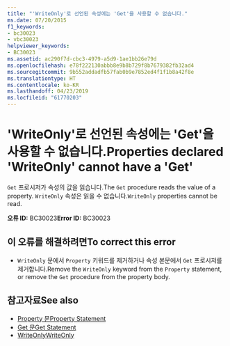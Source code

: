 ```yaml
---
title: "'WriteOnly'로 선언된 속성에는 'Get'을 사용할 수 없습니다."
ms.date: 07/20/2015
f1_keywords:
- bc30023
- vbc30023
helpviewer_keywords:
- BC30023
ms.assetid: ac290f7d-cbc3-4979-a5d9-1ae1bb26e79d
ms.openlocfilehash: e78f222130abbb8e9b8b729f8b7679382fb32ad4
ms.sourcegitcommit: 9b552addadfb57fab0b9e7852ed4f1f1b8a42f8e
ms.translationtype: HT
ms.contentlocale: ko-KR
ms.lasthandoff: 04/23/2019
ms.locfileid: "61770203"
---
```

# <a name="properties-declared-writeonly-cannot-have-a-get"></a><span data-ttu-id="50115-102">'WriteOnly'로 선언된 속성에는 'Get'을 사용할 수 없습니다.</span><span class="sxs-lookup"><span data-stu-id="50115-102">Properties declared 'WriteOnly' cannot have a 'Get'</span></span>
<span data-ttu-id="50115-103">`Get` 프로시저가 속성의 값을 읽습니다.</span><span class="sxs-lookup"><span data-stu-id="50115-103">The `Get` procedure reads the value of a property.</span></span> <span data-ttu-id="50115-104">`WriteOnly` 속성은 읽을 수 없습니다.</span><span class="sxs-lookup"><span data-stu-id="50115-104">`WriteOnly` properties cannot be read.</span></span>  
  
 <span data-ttu-id="50115-105">**오류 ID:** BC30023</span><span class="sxs-lookup"><span data-stu-id="50115-105">**Error ID:** BC30023</span></span>  
  
## <a name="to-correct-this-error"></a><span data-ttu-id="50115-106">이 오류를 해결하려면</span><span class="sxs-lookup"><span data-stu-id="50115-106">To correct this error</span></span>  
  
- <span data-ttu-id="50115-107">`WriteOnly` 문에서 `Property` 키워드를 제거하거나 속성 본문에서 `Get` 프로시저를 제거합니다.</span><span class="sxs-lookup"><span data-stu-id="50115-107">Remove the `WriteOnly` keyword from the `Property` statement, or remove the `Get` procedure from the property body.</span></span>  
  
## <a name="see-also"></a><span data-ttu-id="50115-108">참고자료</span><span class="sxs-lookup"><span data-stu-id="50115-108">See also</span></span>

- [<span data-ttu-id="50115-109">Property 문</span><span class="sxs-lookup"><span data-stu-id="50115-109">Property Statement</span></span>](../../visual-basic/language-reference/statements/property-statement.md)
- [<span data-ttu-id="50115-110">Get 문</span><span class="sxs-lookup"><span data-stu-id="50115-110">Get Statement</span></span>](../../visual-basic/language-reference/statements/get-statement.md)
- [<span data-ttu-id="50115-111">WriteOnly</span><span class="sxs-lookup"><span data-stu-id="50115-111">WriteOnly</span></span>](../../visual-basic/language-reference/modifiers/writeonly.md)
